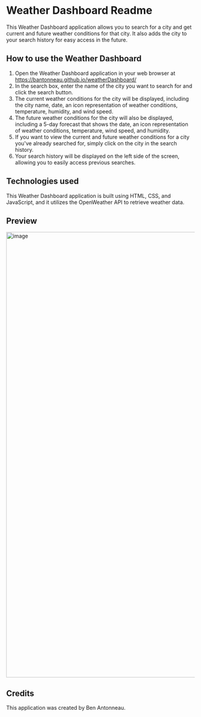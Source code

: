 # Weather Dashboard Readme
This Weather Dashboard application allows you to search for a city and get current and future weather conditions for that city. It also adds the city to your search history for easy access in the future.

## How to use the Weather Dashboard
1. Open the Weather Dashboard application in your web browser at https://bantonneau.github.io/weatherDashboard/
2. In the search box, enter the name of the city you want to search for and click the search button.
3. The current weather conditions for the city will be displayed, including the city name, date, an icon representation of weather conditions, temperature, humidity, and wind speed.
4. The future weather conditions for the city will also be displayed, including a 5-day forecast that shows the date, an icon representation of weather conditions, temperature, wind speed, and humidity.
5. If you want to view the current and future weather conditions for a city you've already searched for, simply click on the city in the search history.
6. Your search history will be displayed on the left side of the screen, allowing you to easily access previous searches.

## Technologies used
This Weather Dashboard application is built using HTML, CSS, and JavaScript, and it utilizes the OpenWeather API to retrieve weather data.

## Preview
<img width="1188" alt="image" src="https://user-images.githubusercontent.com/109747300/232174556-dcee9376-80cf-41cf-bf2a-7796ac182303.png">


## Credits
This application was created by Ben Antonneau.
